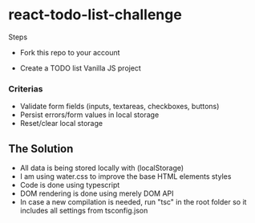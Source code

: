 # react-todo-list-challenge

Steps
- Fork this repo to your account

- Create a TODO list Vanilla JS project

### Criterias
- Validate form fields (inputs, textareas, checkboxes, buttons)
- Persist errors/form values in local storage
- Reset/clear local storage

## The Solution

- All data is being stored locally with (localStorage)
- I am using water.css to improve the base HTML elements styles
- Code is done using typescript 
- DOM rendering is done using merely DOM API
- In case a new compilation is needed, run "tsc" in the root folder so it includes all settings from tsconfig.json
